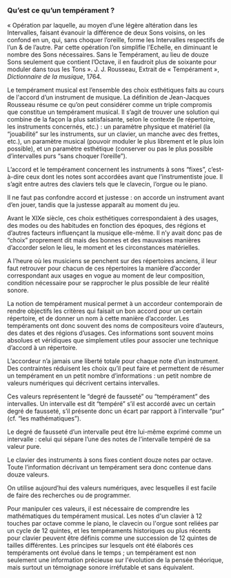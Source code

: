 ### Qu’est ce qu’un tempérament ?

« Opération par laquelle, au moyen dʼune légère altération dans les Intervalles, faisant évanouir la différence de deux Sons voisins, on les confond en un, qui, sans choquer lʼoreille, forme les Intervalles respectifs de lʼun & de lʼautre. Par cette opération lʼon simplifie lʼEchelle, en diminuant le nombre des Sons nécessaires. Sans le Tempérament, au lieu de douze Sons seulement que contient lʼOctave, il en faudroit plus de soixante pour moduler dans tous les Tons ». J. J. Rousseau, Extrait de « Tempérament », _Dictionnaire de la musique_, 1764.

Le tempérament musical est l’ensemble des choix esthétiques faits au cours de l'accord d’un instrument de musique. La définition de Jean-Jacques Rousseau résume ce qu’on peut considérer comme un triple compromis que constitue un tempérament musical. Il s’agit de trouver une solution qui combine de la façon la plus satisfaisante, selon le contexte (le répertoire, les instruments concernés, etc.) : un paramètre physique et matériel (la “jouabilité” sur les instruments, sur un clavier, un manche avec des frettes, etc.), un paramètre musical (pouvoir moduler le plus librement et le plus loin possible), et un paramètre esthétique (conserver ou pas le plus possible d’intervalles purs “sans choquer l’oreille”).

L’accord et le tempérament concernent les instruments à sons “fixes”, c’est-à-dire ceux dont les notes sont accordées avant que l’instrumentiste joue. Il s’agit entre autres des claviers tels que le clavecin, l’orgue ou le piano.

Il ne faut pas confondre accord et justesse : on accorde un instrument avant d’en jouer, tandis que la justesse apparaît au moment du jeu.

Avant le XIXe siècle, ces choix esthétiques correspondaient à des usages, des modes ou des habitudes en fonction des époques, des régions et d’autres facteurs influençant la musique elle-même. Il n’y avait donc pas de “choix” proprement dit mais des bonnes et des mauvaises manières d’accorder selon le lieu, le moment et les circonstances matérielles.

A l’heure où les musiciens se penchent sur des répertoires anciens, il leur faut retrouver pour chacun de ces répertoires la manière d’accorder correspondant aux usages en vogue au moment de leur composition, condition nécessaire pour se rapprocher le plus possible de leur réalité sonore.

La notion de tempérament musical permet à un accordeur contemporain de rendre objectifs les critères qui faisait un bon accord pour un certain répertoire, et de donner un nom à cette manière d’accorder. Les tempéraments ont donc souvent des noms de compositeurs voire d’auteurs, des dates et des régions d’usages. Ces informations sont souvent moins absolues et véridiques que simplement utiles pour associer une technique d’accord à un répertoire.

L’accordeur n’a jamais une liberté totale pour chaque note d’un instrument. Des contraintes réduisent les choix qu’il peut faire et permettent de résumer un tempérament en un petit nombre d’informations : un petit nombre de valeurs numériques qui décrivent certains intervalles.

Ces valeurs représentent le “degré de fausseté” ou “tempérament” des intervalles. Un intervalle est dit “tempéré” s’il est accordé avec un certain degré de fausseté, s’il présente donc un écart par rapport à l’intervalle “pur” (cf. “les mathématiques”).

Le degré de fausseté d’un intervalle peut être lui-même exprimé comme un intervalle : celui qui sépare l’une des notes de l’intervalle tempéré de sa valeur pure.

Le clavier des instruments à sons fixes contient douze notes par octave. Toute l’information décrivant un tempérament sera donc contenue dans douze valeurs.

On utilise aujourd’hui des valeurs numériques, avec lesquelles il est facile de faire des recherches ou de programmer.

Pour manipuler ces valeurs, il est nécessaire de comprendre les mathématiques du tempérament musical.
Les notes d'un clavier à 12 touches par octave comme le piano, le clavecin ou l'orgue sont reliées par un cycle de 12 quintes, et les tempéraments historiques ou plus récents pour clavier peuvent être définis comme une succession de 12 quintes de tailles différentes. Les principes sur lesquels ont été élaborés ces tempéraments ont évolué dans le temps ; un tempérament est non seulement une information précieuse sur l'évolution de la pensée théorique, mais surtout un témoignage sonore irréfutable et sans équivalent.
